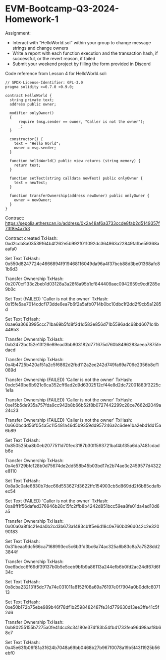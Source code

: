 # EVM-Bootcamp-Q3-2024-Homework-1

Assignment: 

* Interact with “HelloWorld.sol” within your group to change message strings and change owners
* Write a report with each function execution and the transaction hash, if successful, or the revert reason, if failed
* Submit your weekend project by filling the form provided in Discord

Code reference from Lesson 4 for HelloWorld.sol:

    // SPDX-License-Identifier: GPL-3.0
    pragma solidity >=0.7.0 <0.9.0;
      
    contract HelloWorld {
      string private text;
      address public owner;
        
      modifier onlyOwner()
      {
          require (msg.sender == owner, "Caller is not the owner");
          _;
      }
    
      constructor() {
        text = "Hello World";
        owner = msg.sender;
      }
    
      function helloWorld() public view returns (string memory) {
        return text;
      }
    
      function setText(string calldata newText) public onlyOwner {
        text = newText;
      }
    
      function transferOwnership(address newOwner) public onlyOwner {
        owner = newOwner;
      }
    }

Contract: https://sepolia.etherscan.io/address/0x2a48af6a3733ccde8fab2d5149357f73f8e4a753

Contract created
    TxHash: 0xd2ccb8a03539f64b4f262e5b992f011092dc364963a22849fa1be59368aaafa0

Set Text
    TxHash: 0x550d8247724c4666894f919468116049da96a4f37bcb88d3be01368afc81b6d3

Transfer Ownership
     TxHash: 0x2070cf133c2beb1d03128a3a28f8a95b1cf844409aec0942659c9cdf285e9b0c
     
Set Text (FAILED) 'Caller is not the owner'
     TxHash: 0x15fe5ae7014cdcf173dde6ea7b6f2a5afb0714b0bc10dbc1f2dd2f9cb5a1285d

Set Text
     TxHash: 0xae6a3663995ccc71ba69b5fd8f2d1d583e856d71b5596adc68bd6071c4b446b3

Transfer Ownership
     TxHash: 0xb2472bcf52e13f26e89ead3bb803182d771675d760b8496283aeea7875fedacd

Transfer Ownership
     TxHash: 0x4b4725b420af51a2c5f6862d2fbd112a2ee242d749fa69a706e2356b8cf1089d

Transfer Ownership (FAILED) 'Caller is not the owner'
     TxHash: 0xdc549be6b921c6ca352cff6ad2d9d6302512cf44e8d2dc72001883f3225c1e1a

Transfer Ownership (FAILED) 'Caller is not the owner'
     TxHash: 0xe15b5de935a757fda9cc942b8b66b52f8b0727442299c28ce7662d2049a24c23

Transfer Ownership (FAILED) 'Caller is not the owner'
     TxHash: 0x660bcdd56f054a5c115481a46d5b9359dd957246a2c6dee1ba2ebd1dd15a6b89

Set Text
     TxHash: 0x850525ba8b0eb2077511d701ec3187b30ff593721baf4b135a6da7481cdadb6e

Transfer Ownership
     TxHash: 0x4e5729bfc128b0d75674de2dd558b45b03bd17e2b74ae3c2459577d4322e8110

Set Text
     TxHash: 0x8a3c0afe6830b7dec66d553627d3622ffc154903cb5d869dd2f6b85cdafbec54
     
Set Text (FAILED) 'Caller is not the owner'
     TxHash: 0xa8ff1f56dafed376946b28c15fc2ffb8b4242d851bcc59ea8fe01da4ad10d6a5

Transfer Ownership
     TxHash: 0x00a0a8f4c21eda0b2cd3b673a1483cb1f5e6d18c0e760b096d042c2e32090183

Set Text
    TxHash: 0x31beaa9dc566ca7168993ec5c6b3fd3bc6a74ac325a6b83c8a7a7528dd23844f

Transfer Ownership
     TxHash: 0xe6bdcc6f69df39137b0b5e5ceb9bfb9a86113a244efb6b0fd2ac24df67d6f34c

Set Text
     TxHash: 0x8cba232131f5dc77a74e031011a8152f08a69a76197e0f7904a0b0ddfc807113

Set Text
     TxHash: 0xe50b172b75ebe989b46f78df1b2598482487fe31d779630d13ee3ffe41c5f2d6

Transfer Ownership
     TxHash: 0xb80255155b7275a0fe414cc8c34180e374f83b54fb41733fea96d98aaf8b68c7

Set Text
    TxHash: 0x45e63fb06f81a31624b7048a69bb0468b27b967f0078a19b5f43f1925b56ebf0
